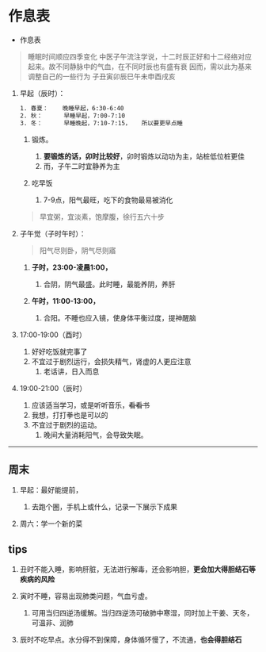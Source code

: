# 作息表

- 作息表

> 睡眠时间顺应四季变化
> 中医子午流注学说，十二时辰正好和十二经络对应起来。故不同静脉中的气血，在不同时辰也有盛有衰
> 因而，需以此为基来调整自己的一些行为
> 子丑寅卯辰巳午未申酉戌亥

1. 早起（辰时）：

    ```txt
    1. 春夏：    晚睡早起，6:30-6:40
    2. 秋：      早睡早起，7:00-7:10
    3. 冬：      早睡晚起，7:10-7:15，   所以要更早点睡
    ```

    1. 锻炼。

        1. **要锻炼的话，卯时比较好**，卯时锻炼以动功为主，站桩低位桩更佳
        2. 而，子午二时宜静养为主

    2. 吃早饭
        1. 7-9点，阳气最旺，吃下的食物最易被消化

    > 早宜粥，宜淡素，饱摩腹，徐行五六十步

2. 子午觉（子时午时）：

    > 阳气尽则卧，阴气尽则寤

    1. **子时，23:00-凌晨1:00，**
        1. 合阴，阴气最盛。此时睡，最能养阴，养肝

    2. **午时，11:00-13:00，**
        1. 合阳。不睡也应入镜，使身体平衡过度，提神醒脑

3. 17:00-19:00（酉时）

    1. 好好吃饭就完事了
    2. 不宜过于剧烈运行，会损失精气，肾虚的人更应注意
        1. 老话讲，日入而息

4. 19:00-21:00（辰时）

    1. 应该适当学习，或是听听音乐，~~看看书~~
    2. 我想，打打拳也是可以的
    3. 不宜过于剧烈的运动。
        1. 晚间大量消耗阳气，会导致失眠。

---

## 周末

1. 早起：最好能提前，
    1. 去跑个圈，手机上或什么，记录一下展示下成果

2. 周六：学一个新的菜

## tips

1. 丑时不能入睡，影响肝脏，无法进行解毒，还会影响胆，**更会加大得胆结石等疾病的风险**
2. 寅时不睡，容易出现肺类问题，气血亏虚。

    1. 可用当归四逆汤缓解。当归四逆汤可破肺中寒湿，同时加上干姜、天冬，可温非、润肺

3. 辰时不吃早点。水分得不到保障，身体循环慢了，不流通，**也会得胆结石**
